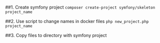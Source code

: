 ##1. Create symfony project
```composer create-project symfony/skeleton project_name```	

##2. Use script to change names in docker files
```php new_project.php project_name```

##3. Copy files to directory with symfony project



